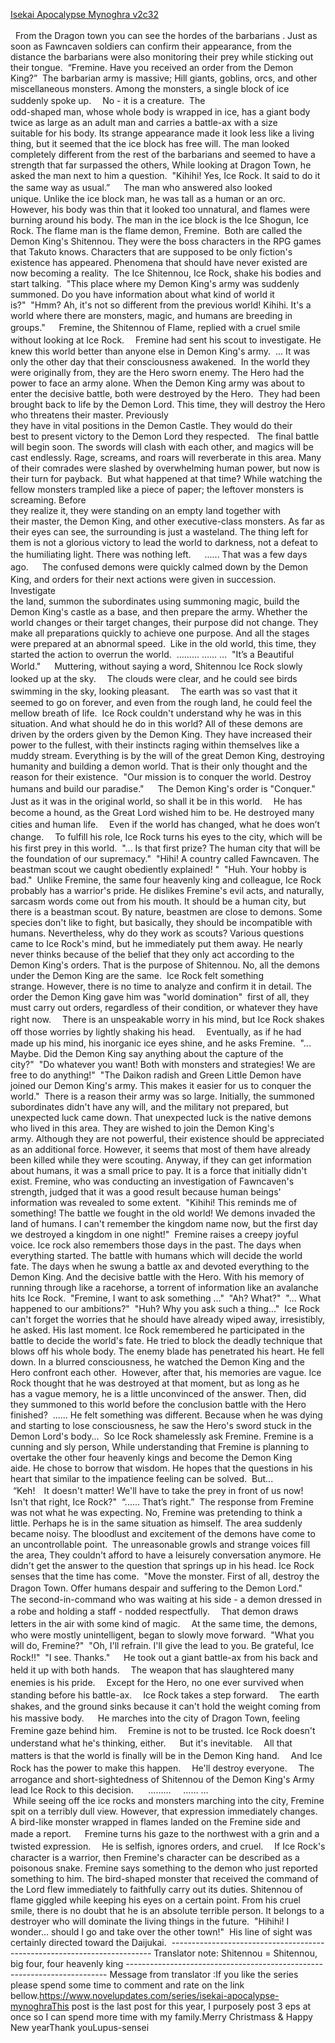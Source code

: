 [Isekai Apocalypse Mynoghra v2c32](https://www.lupus-sensei.com/2020/12/c2e32.html)
<br/><br/>
  From the Dragon town you can see the hordes of the barbarians . Just as soon as Fawncaven soldiers can confirm their appearance, from the distance the barbarians were also monitoring their prey while sticking out their tongue.  “Fremine. Have you received an order from the Demon King?”  The barbarian army is massive; Hill giants, goblins, orcs, and other miscellaneous monsters. Among the monsters, a single block of ice suddenly spoke up. 　No - it is a creature.  The<br/>
 odd-shaped man, whose whole body is wrapped in ice, has a giant body <br/>
twice as large as an adult man and carries a battle-ax with a size <br/>
suitable for his body. Its strange appearance made it look less like a living thing, but it seemed that the ice block has free will. The man looked completely different from the rest of the barbarians and seemed to have a strength that far surpassed the others, While looking at Dragon Town, he asked the man next to him a question.  "Kihihi! Yes, Ice Rock. It said to do it the same way as usual.”  　The man who answered also looked unique. Unlike the ice block man, he was tall as a human or an orc. However, his body was thin that it looked too unnatural, and flames were burning around his body. The man in the ice block is the Ice Shogun, Ice Rock. The flame man is the flame demon, Fremine.  Both are called the Demon King's Shitennou. They were the boss characters in the RPG games that Takuto knows. Characters that are supposed to be only fiction's existence has appeared. Phenomena that should have never existed are now becoming a reality.  The Ice Shitennou, Ice Rock, shake his bodies and start talking.  "This place where my Demon King's army was suddenly summoned. Do you have information about what kind of world it is?"  "Hmm? Ah, it's not so different from the previous world! Kihihi. It's a world where there are monsters, magic, and humans are breeding in groups."  　Fremine, the Shitennou of Flame, replied with a cruel smile without looking at Ice Rock. 　Fremine had sent his scout to investigate. He knew this world better than anyone else in Demon King's army.  ... It was only the other day that their consciousness awakened.  In the world they were originally from, they are the Hero sworn enemy. The Hero had the power to face an army alone. When the Demon King army was about to enter the decisive battle, both were destroyed by the Hero.  They had been brought back to life by the Demon Lord. This time, they will destroy the Hero who threatens their master. Previously<br/>
 they have in vital positions in the Demon Castle. They would do their <br/>
best to present victory to the Demon Lord they respected.   The final battle will begin soon. The swords will clash with each other, and magics will be cast endlessly. Rage, screams, and roars will reverberate in this area. Many of their comrades were slashed by overwhelming human power, but now is their turn for payback.  But what happened at that time? While watching the fellow monsters trampled like a piece of paper; the leftover monsters is screaming. Before<br/>
 they realize it, they were standing on an empty land together with <br/>
their master, the Demon King, and other executive-class monsters. As far as their eyes can see, the surrounding is just a wasteland. The thing left for them is not a glorious victory to lead the world to darkness, not a defeat to the humiliating light. There was nothing left.  　...... That was a few days ago. 　 The confused demons were quickly calmed down by the Demon King, and orders for their next actions were given in succession. 　Investigate<br/>
 the land, summon the subordinates using summoning magic, build the <br/>
Demon King's castle as a base, and then prepare the army. Whether the world changes or their target changes, their purpose did not change. They make all preparations quickly to achieve one purpose. And all the stages were prepared at an abnormal speed.  Like in the old world, this time, they started the action to overrun the world.  ……… …… ...  "It’s a Beautiful World."  　Muttering, without saying a word, Shitennou Ice Rock slowly looked up at the sky. 　The clouds were clear, and he could see birds swimming in the sky, looking pleasant. 　The earth was so vast that it seemed to go on forever, and even from the rough land, he could feel the mellow breath of life.  Ice Rock couldn't understand why he was in this situation. And what should he do in this world? All of these demons are driven by the orders given by the Demon King. They have increased their power to the fullest, with their instincts raging within themselves like a muddy stream. Everything is by the will of the great Demon King, destroying humanity and building a demon world. That is their only thought and the reason for their existence.  "Our mission is to conquer the world. Destroy humans and build our paradise."  　The Demon King's order is "Conquer." 　Just as it was in the original world, so shall it be in this world. 　He has become a hound, as the Great Lord wished him to be. He destroyed many cities and human life. 　Even if the world has changed, what he does won’t change. 　To fulfill his role, Ice Rock turns his eyes to the city, which will be his first prey in this world.  "... Is that first prize? The human city that will be the foundation of our supremacy."  "Hihi! A country called Fawncaven. The beastman scout we caught obediently explained! "  "Huh. Your hobby is bad."  Unlike Fremine, the same four heavenly king and colleague, Ice Rock probably has a warrior's pride. He dislikes Fremine's evil acts, and naturally, sarcasm words come out from his mouth. It should be a human city, but there is a beastman scout. By nature, beastmen are close to demons. Some species don't like to fight, but basically, they should be incompatible with humans. Nevertheless, why do they work as scouts? Various questions came to Ice Rock's mind, but he immediately put them away. He nearly never thinks because of the belief that they only act according to the Demon King's orders. That is the purpose of Shitennou. No, all the demons under the Demon King are the same.  Ice Rock felt something strange. However, there is no time to analyze and confirm it in detail. The order the Demon King gave him was "world domination"  first of all, they must carry out orders, regardless of their condition, or whatever they have right now. 　There is an unspeakable worry in his mind, but Ice Rock shakes off those worries by lightly shaking his head. 　Eventually, as if he had made up his mind, his inorganic ice eyes shine, and he asks Fremine.  "... Maybe. Did the Demon King say anything about the capture of the city?"  "Do whatever you want! Both with monsters and strategies! We are free to do anything!"  "The Daikon radish and Green Little Demon have joined our Demon King's army. This makes it easier for us to conquer the world."  There is a reason their army was so large. Initially, the summoned subordinates didn't have any will, and the military not prepared, but unexpected luck came down. That unexpected luck is the native demons who lived in this area. They are wished to join the Demon King's army. Although they are not powerful, their existence should be appreciated as an additional force. However, it seems that most of them have already been killed while they were scouting. Anyway, if they can get information about humans, it was a small price to pay. It is a force that initially didn't exist. Fremine, who was conducting an investigation of Fawncaven's strength, judged that it was a good result because human beings' information was revealed to some extent.  "Kihihi! This reminds me of something! The battle we fought in the old world! We demons invaded the land of humans. I can't remember the kingdom name now, but the first day we destroyed a kingdom in one night!"  Fremine raises a creepy joyful voice. Ice rock also remembers those days in the past. The days when everything started. The battle with humans which will decide the world fate. The days when he swung a battle ax and devoted everything to the Demon King. And the decisive battle with the Hero. With his memory of running through like a racehorse, a torrent of information like an avalanche hits Ice Rock.  "Fremine, I want to ask something ..."  "Ah? What?"  "... What happened to our ambitions?"  "Huh? Why you ask such a thing..."  Ice Rock can't forget the worries that he should have already wiped away, irresistibly, he asked. His last moment. Ice Rock remembered he participated in the battle to decide the world's fate. He tried to block the deadly technique that blows off his whole body. The enemy blade has penetrated his heart. He fell down. In a blurred consciousness, he watched the Demon King and the Hero confront each other.  However, after that, his memories are vague. Ice<br/>
 Rock thought that he was destroyed at that moment, but as long as he <br/>
has a vague memory, he is a little unconvinced of the answer. Then, did they summoned to this world before the conclusion battle with the Hero finished?  ...... He felt something was different. Because when he was dying and starting to lose consciousness, he saw the Hero's sword stuck in the Demon Lord's body...  So Ice Rock shamelessly ask Fremine. Fremine is a cunning and sly person, While understanding that Fremine is planning to overtake the other four heavenly kings and become the Demon King aide. He chose to borrow that wisdom. He hopes that the questions in his heart that similar to the impatience feeling can be solved.  But...  <br/>
 “Keh!　It doesn't matter! We'll have to take the prey in front of us now!　Isn't that right, Ice Rock?"  “...... That’s right.”  The response from Fremine was not what he was expecting. No, Fremine was pretending to think a little. Perhaps he is in the same situation as himself. The area suddenly became noisy. The bloodlust and excitement of the demons have come to an uncontrollable point.  The unreasonable growls and strange voices fill the area, They couldn't afford to have a leisurely conversation anymore. He didn't get the answer to the question that springs up in his head. Ice Rock senses that the time has come.  "Move the monster. First of all, destroy the Dragon Town. Offer humans despair and suffering to the Demon Lord."  　The second-in-command who was waiting at his side - a demon dressed in a robe and holding a staff - nodded respectfully. 　That demon draws letters in the air with some kind of magic. 　At the same time, the demons, who were mostly unintelligent, began to slowly move forward.  "What you will do, Fremine?"  "Oh, I'll refrain. I'll give the lead to you. Be grateful, Ice Rock!!"  "I see. Thanks."  　He took out a giant battle-ax from his back and held it up with both hands. 　The weapon that has slaughtered many enemies is his pride. 　Except for the Hero, no one ever survived when standing before his battle-ax. 　Ice Rock takes a step forward. 　The earth shakes, and the ground sinks because it can't hold the weight coming from his massive body.  　He marches into the city of Dragon Town, feeling Fremine gaze behind him. 　Fremine is not to be trusted. Ice Rock doesn't understand what he's thinking, either.  　But it's inevitable. 　All that matters is that the world is finally will be in the Demon King hand. 　And Ice Rock has the power to make this happen. 　He'll destroy everyone. 　The arrogance and short-sightedness of Shitennou of the Demon King's Army lead Ice Rock to this decision.      ………     …… …  <br/>
 While seeing off the ice rocks and monsters marching into the city, Fremine spit on a terribly dull view. However, that expression immediately changes. A bird-like monster wrapped in flames landed on the Fremine side and made a report.  　Fremine turns his gaze to the northwest with a grin and a twisted expression. 　He is selfish, ignores orders, and cruel. 　If Ice Rock's character is a warrior, then Fremine's character can be described as a poisonous snake. Fremine says something to the demon who just reported something to him. The bird-shaped monster that received the command of the Lord flew immediately to faithfully carry out its duties. Shitennou of flame giggled while keeping his eyes on a certain point. From his cruel smile, there is no doubt that he is an absolute terrible person. It belongs to a destroyer who will dominate the living things in the future.  "Hihihi! I wonder... should I go and take over the other town!"  His line of sight was certainly directed toward the Daijukai.  ------------------------------------------------------------------------- Translator note: Shitennou = Shitennou, big four, four heavenly king ------------------------------------------------------------------------- Message from translator :If you like the series please spend some time to comment and rate on the link bellow.https://www.novelupdates.com/series/isekai-apocalypse-mynoghraThis post is the last post for this year, I purposely post 3 eps at once so I can spend more time with my family.Merry Christmass & Happy New yearThank youLupus-sensei<br/>

